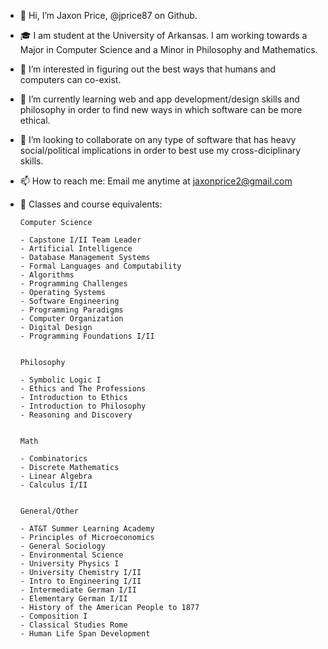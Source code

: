 - 👋 Hi, I’m Jaxon Price, @jprice87 on Github.

- 🎓 I am student at the University of Arkansas. I am working towards a Major in Computer Science and a Minor in Philosophy and Mathematics.

- 👀 I’m interested in figuring out the best ways that humans and computers can co-exist.

- 🌱 I’m currently learning web and app development/design skills and philosophy in order to find new ways in which software can be more ethical.

- 💞️ I’m looking to collaborate on any type of software that has heavy social/political implications in order to best use my cross-diciplinary skills.

- 📫 How to reach me: Email me anytime at jaxonprice2@gmail.com

- 🥋 Classes and course equivalents:

      Computer Science

      - Capstone I/II Team Leader
      - Artificial Intelligence
      - Database Management Systems
      - Formal Languages and Computability
      - Algorithms
      - Programming Challenges
      - Operating Systems
      - Software Engineering
      - Programming Paradigms
      - Computer Organization
      - Digital Design
      - Programming Foundations I/II


      Philosophy

      - Symbolic Logic I
      - Ethics and The Professions
      - Introduction to Ethics
      - Introduction to Philosophy
      - Reasoning and Discovery


      Math

      - Combinatorics
      - Discrete Mathematics
      - Linear Algebra
      - Calculus I/II


      General/Other

      - AT&T Summer Learning Academy
      - Principles of Microeconomics
      - General Sociology
      - Environmental Science
      - University Physics I
      - University Chemistry I/II
      - Intro to Engineering I/II
      - Intermediate German I/II
      - Elementary German I/II
      - History of the American People to 1877
      - Composition I
      - Classical Studies Rome
      - Human Life Span Development
